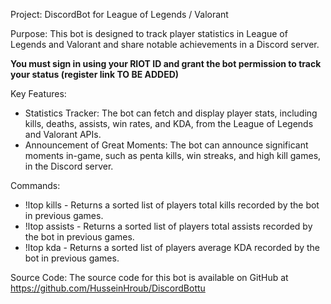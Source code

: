 Project: DiscordBot for League of Legends / Valorant

Purpose: This bot is designed to track player statistics in League of Legends and Valorant and share notable achievements in a Discord server.

<b>You must sign in using your RIOT ID and grant the bot permission to track your status (register link TO BE ADDED)</b><br>

Key Features:
- Statistics Tracker: The bot can fetch and display player stats, including kills, deaths, assists, win rates, and KDA, from the League of Legends and Valorant APIs.<br>
- Announcement of Great Moments: The bot can announce significant moments in-game, such as penta kills, win streaks, and high kill games, in the Discord server.<br>

Commands:

- !ltop kills - Returns a sorted list of players total kills recorded by the bot in previous games.<br>
- !ltop assists - Returns a sorted list of players total assists recorded by the bot in previous games.<br>
- !ltop kda - Returns a sorted list of players average KDA recorded by the bot in previous games.<br>

Source Code: The source code for this bot is available on GitHub at <a href="https://github.com/HusseinHroub/DiscordBottu">https://github.com/HusseinHroub/DiscordBottu</a>
